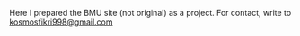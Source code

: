 Here I prepared the BMU site (not original) as a project.
For contact, write to kosmosfikri998@gmail.com
